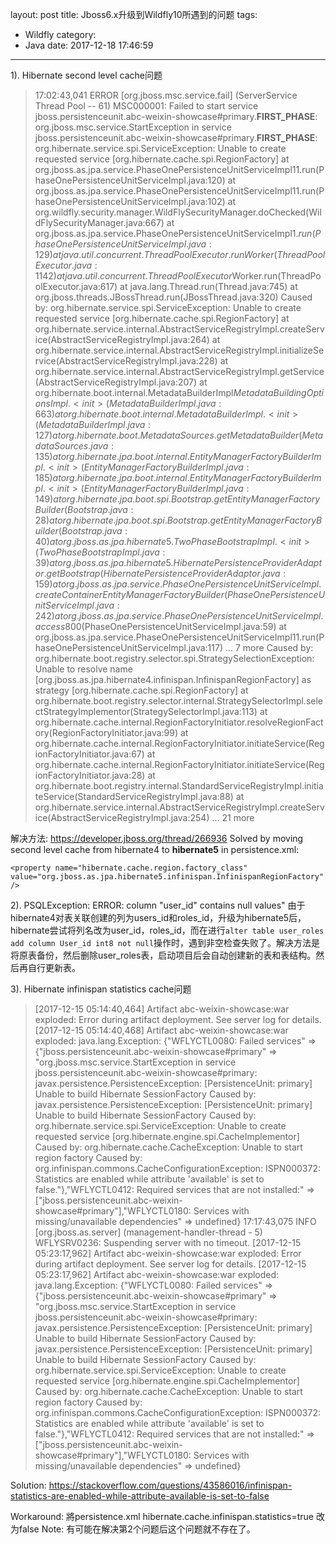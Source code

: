 layout: post
title: Jboss6.x升级到Wildfly10所遇到的问题
tags:
  - Wildfly
category:
  - Java
date: 2017-12-18 17:46:59
---
1). Hibernate second level cache问题

> 17:02:43,041 ERROR [org.jboss.msc.service.fail] (ServerService Thread Pool -- 61) MSC000001: Failed to start service jboss.persistenceunit.abc-weixin-showcase#primary.__FIRST_PHASE__: org.jboss.msc.service.StartException in service jboss.persistenceunit.abc-weixin-showcase#primary.__FIRST_PHASE__: org.hibernate.service.spi.ServiceException: Unable to create requested service [org.hibernate.cache.spi.RegionFactory]
	at org.jboss.as.jpa.service.PhaseOnePersistenceUnitServiceImpl$1$1.run(PhaseOnePersistenceUnitServiceImpl.java:120)
	at org.jboss.as.jpa.service.PhaseOnePersistenceUnitServiceImpl$1$1.run(PhaseOnePersistenceUnitServiceImpl.java:102)
	at org.wildfly.security.manager.WildFlySecurityManager.doChecked(WildFlySecurityManager.java:667)
	at org.jboss.as.jpa.service.PhaseOnePersistenceUnitServiceImpl$1.run(PhaseOnePersistenceUnitServiceImpl.java:129)
	at java.util.concurrent.ThreadPoolExecutor.runWorker(ThreadPoolExecutor.java:1142)
	at java.util.concurrent.ThreadPoolExecutor$Worker.run(ThreadPoolExecutor.java:617)
	at java.lang.Thread.run(Thread.java:745)
	at org.jboss.threads.JBossThread.run(JBossThread.java:320)
Caused by: org.hibernate.service.spi.ServiceException: Unable to create requested service [org.hibernate.cache.spi.RegionFactory]
	at org.hibernate.service.internal.AbstractServiceRegistryImpl.createService(AbstractServiceRegistryImpl.java:264)
	at org.hibernate.service.internal.AbstractServiceRegistryImpl.initializeService(AbstractServiceRegistryImpl.java:228)
	at org.hibernate.service.internal.AbstractServiceRegistryImpl.getService(AbstractServiceRegistryImpl.java:207)
	at org.hibernate.boot.internal.MetadataBuilderImpl$MetadataBuildingOptionsImpl.<init>(MetadataBuilderImpl.java:663)
	at org.hibernate.boot.internal.MetadataBuilderImpl.<init>(MetadataBuilderImpl.java:127)
	at org.hibernate.boot.MetadataSources.getMetadataBuilder(MetadataSources.java:135)
	at org.hibernate.jpa.boot.internal.EntityManagerFactoryBuilderImpl.<init>(EntityManagerFactoryBuilderImpl.java:185)
	at org.hibernate.jpa.boot.internal.EntityManagerFactoryBuilderImpl.<init>(EntityManagerFactoryBuilderImpl.java:149)
	at org.hibernate.jpa.boot.spi.Bootstrap.getEntityManagerFactoryBuilder(Bootstrap.java:28)
	at org.hibernate.jpa.boot.spi.Bootstrap.getEntityManagerFactoryBuilder(Bootstrap.java:40)
	at org.jboss.as.jpa.hibernate5.TwoPhaseBootstrapImpl.<init>(TwoPhaseBootstrapImpl.java:39)
	at org.jboss.as.jpa.hibernate5.HibernatePersistenceProviderAdaptor.getBootstrap(HibernatePersistenceProviderAdaptor.java:159)
	at org.jboss.as.jpa.service.PhaseOnePersistenceUnitServiceImpl.createContainerEntityManagerFactoryBuilder(PhaseOnePersistenceUnitServiceImpl.java:242)
	at org.jboss.as.jpa.service.PhaseOnePersistenceUnitServiceImpl.access$800(PhaseOnePersistenceUnitServiceImpl.java:59)
	at org.jboss.as.jpa.service.PhaseOnePersistenceUnitServiceImpl$1$1.run(PhaseOnePersistenceUnitServiceImpl.java:117)
	... 7 more
Caused by: org.hibernate.boot.registry.selector.spi.StrategySelectionException: Unable to resolve name [org.jboss.as.jpa.hibernate4.infinispan.InfinispanRegionFactory] as strategy [org.hibernate.cache.spi.RegionFactory]
	at org.hibernate.boot.registry.selector.internal.StrategySelectorImpl.selectStrategyImplementor(StrategySelectorImpl.java:113)
	at org.hibernate.cache.internal.RegionFactoryInitiator.resolveRegionFactory(RegionFactoryInitiator.java:99)
	at org.hibernate.cache.internal.RegionFactoryInitiator.initiateService(RegionFactoryInitiator.java:67)
	at org.hibernate.cache.internal.RegionFactoryInitiator.initiateService(RegionFactoryInitiator.java:28)
	at org.hibernate.boot.registry.internal.StandardServiceRegistryImpl.initiateService(StandardServiceRegistryImpl.java:88)
	at org.hibernate.service.internal.AbstractServiceRegistryImpl.createService(AbstractServiceRegistryImpl.java:254)
	... 21 more

解决方法: https://developer.jboss.org/thread/266936
Solved by moving second level cache from hibernate4  to **hibernate5** in persistence.xml:
```
<property name="hibernate.cache.region.factory_class" value="org.jboss.as.jpa.hibernate5.infinispan.InfinispanRegionFactory" />
```

2). PSQLException: ERROR: column \"user_id\" contains null values"
由于hibernate4对表关联创建的列为users_id和roles_id，升级为hibernate5后，hibernate尝试将列名改为user_id，roles_id，而在进行`alter table user_roles add column User_id int8 not null`操作时，遇到非空检查失败了。解决方法是将原表备份，然后删除user_roles表，启动项目后会自动创建新的表和表结构。然后再自行更新表。

3). Hibernate infinispan statistics cache问题
> [2017-12-15 05:14:40,464] Artifact abc-weixin-showcase:war exploded: Error during artifact deployment. See server log for details.
[2017-12-15 05:14:40,468] Artifact abc-weixin-showcase:war exploded: java.lang.Exception: {"WFLYCTL0080: Failed services" => {"jboss.persistenceunit.abc-weixin-showcase#primary" => "org.jboss.msc.service.StartException in service jboss.persistenceunit.abc-weixin-showcase#primary: javax.persistence.PersistenceException: [PersistenceUnit: primary] Unable to build Hibernate SessionFactory
    Caused by: javax.persistence.PersistenceException: [PersistenceUnit: primary] Unable to build Hibernate SessionFactory
    Caused by: org.hibernate.service.spi.ServiceException: Unable to create requested service [org.hibernate.engine.spi.CacheImplementor]
    Caused by: org.hibernate.cache.CacheException: Unable to start region factory
    Caused by: org.infinispan.commons.CacheConfigurationException: ISPN000372: Statistics are enabled while attribute 'available' is set to false."},"WFLYCTL0412: Required services that are not installed:" => ["jboss.persistenceunit.abc-weixin-showcase#primary"],"WFLYCTL0180: Services with missing/unavailable dependencies" => undefined}
17:17:43,075 INFO  [org.jboss.as.server] (management-handler-thread - 5) WFLYSRV0236: Suspending server with no timeout.
[2017-12-15 05:23:17,962] Artifact abc-weixin-showcase:war exploded: Error during artifact deployment. See server log for details.
[2017-12-15 05:23:17,962] Artifact abc-weixin-showcase:war exploded: java.lang.Exception: {"WFLYCTL0080: Failed services" => {"jboss.persistenceunit.abc-weixin-showcase#primary" => "org.jboss.msc.service.StartException in service jboss.persistenceunit.abc-weixin-showcase#primary: javax.persistence.PersistenceException: [PersistenceUnit: primary] Unable to build Hibernate SessionFactory
    Caused by: javax.persistence.PersistenceException: [PersistenceUnit: primary] Unable to build Hibernate SessionFactory
    Caused by: org.hibernate.service.spi.ServiceException: Unable to create requested service [org.hibernate.engine.spi.CacheImplementor]
    Caused by: org.hibernate.cache.CacheException: Unable to start region factory
    Caused by: org.infinispan.commons.CacheConfigurationException: ISPN000372: Statistics are enabled while attribute 'available' is set to false."},"WFLYCTL0412: Required services that are not installed:" => ["jboss.persistenceunit.abc-weixin-showcase#primary"],"WFLYCTL0180: Services with missing/unavailable dependencies" => undefined}

Solution: https://stackoverflow.com/questions/43586016/infinispan-statistics-are-enabled-while-attribute-available-is-set-to-false

Workaround: 將persistence.xml hibernate.cache.infinispan.statistics=true 改为false
Note: 有可能在解决第2个问题后这个问题就不存在了。